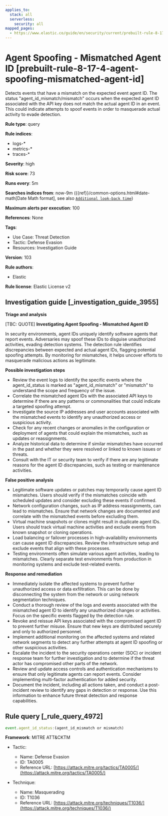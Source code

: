 ```yaml
---
applies_to:
  stack: all
  serverless:
    security: all
mapped_pages:
  - https://www.elastic.co/guide/en/security/current/prebuilt-rule-8-17-4-agent-spoofing-mismatched-agent-id.html
---
```


# Agent Spoofing - Mismatched Agent ID [prebuilt-rule-8-17-4-agent-spoofing-mismatched-agent-id]

Detects events that have a mismatch on the expected event agent ID. The status "agent_id_mismatch/mismatch" occurs when the expected agent ID associated with the API key does not match the actual agent ID in an event. This could indicate attempts to spoof events in order to masquerade actual activity to evade detection.

**Rule type**: query

**Rule indices**:

* logs-*
* metrics-*
* traces-*

**Severity**: high

**Risk score**: 73

**Runs every**: 5m

**Searches indices from**: now-9m ({{ref}}/common-options.html#date-math[Date Math format], see also [`Additional look-back time`](docs-content://solutions/security/detect-and-alert/create-detection-rule.md#rule-schedule))

**Maximum alerts per execution**: 100

**References**: None

**Tags**:

* Use Case: Threat Detection
* Tactic: Defense Evasion
* Resources: Investigation Guide

**Version**: 103

**Rule authors**:

* Elastic

**Rule license**: Elastic License v2

## Investigation guide [_investigation_guide_3955]

**Triage and analysis**

[TBC: QUOTE]
**Investigating Agent Spoofing - Mismatched Agent ID**

In security environments, agent IDs uniquely identify software agents that report events. Adversaries may spoof these IDs to disguise unauthorized activities, evading detection systems. The detection rule identifies discrepancies between expected and actual agent IDs, flagging potential spoofing attempts. By monitoring for mismatches, it helps uncover efforts to masquerade malicious actions as legitimate.

**Possible investigation steps**

* Review the event logs to identify the specific events where the agent_id_status is marked as "agent_id_mismatch" or "mismatch" to understand the scope and frequency of the issue.
* Correlate the mismatched agent IDs with the associated API keys to determine if there are any patterns or commonalities that could indicate a targeted spoofing attempt.
* Investigate the source IP addresses and user accounts associated with the mismatched events to identify any unauthorized access or suspicious activity.
* Check for any recent changes or anomalies in the configuration or deployment of agents that could explain the mismatches, such as updates or reassignments.
* Analyze historical data to determine if similar mismatches have occurred in the past and whether they were resolved or linked to known issues or threats.
* Consult with the IT or security team to verify if there are any legitimate reasons for the agent ID discrepancies, such as testing or maintenance activities.

**False positive analysis**

* Legitimate software updates or patches may temporarily cause agent ID mismatches. Users should verify if the mismatches coincide with scheduled updates and consider excluding these events if confirmed.
* Network configuration changes, such as IP address reassignments, can lead to mismatches. Ensure that network changes are documented and correlate with the mismatched events before excluding them.
* Virtual machine snapshots or clones might result in duplicate agent IDs. Users should track virtual machine activities and exclude events from known snapshot or cloning operations.
* Load balancing or failover processes in high-availability environments can cause agent ID discrepancies. Review the infrastructure setup and exclude events that align with these processes.
* Testing environments often simulate various agent activities, leading to mismatches. Clearly separate test environments from production in monitoring systems and exclude test-related events.

**Response and remediation**

* Immediately isolate the affected systems to prevent further unauthorized access or data exfiltration. This can be done by disconnecting the system from the network or using network segmentation techniques.
* Conduct a thorough review of the logs and events associated with the mismatched agent ID to identify any unauthorized changes or activities. Focus on the specific events flagged by the detection rule.
* Revoke and reissue API keys associated with the compromised agent ID to prevent further misuse. Ensure that new keys are distributed securely and only to authorized personnel.
* Implement additional monitoring on the affected systems and related network segments to detect any further attempts at agent ID spoofing or other suspicious activities.
* Escalate the incident to the security operations center (SOC) or incident response team for further investigation and to determine if the threat actor has compromised other parts of the network.
* Review and update access controls and authentication mechanisms to ensure that only legitimate agents can report events. Consider implementing multi-factor authentication for added security.
* Document the incident, including all actions taken, and conduct a post-incident review to identify any gaps in detection or response. Use this information to enhance future threat detection and response capabilities.


## Rule query [_rule_query_4972]

```js
event.agent_id_status:(agent_id_mismatch or mismatch)
```

**Framework**: MITRE ATT&CKTM

* Tactic:

    * Name: Defense Evasion
    * ID: TA0005
    * Reference URL: [https://attack.mitre.org/tactics/TA0005/](https://attack.mitre.org/tactics/TA0005/)

* Technique:

    * Name: Masquerading
    * ID: T1036
    * Reference URL: [https://attack.mitre.org/techniques/T1036/](https://attack.mitre.org/techniques/T1036/)



